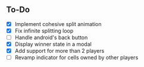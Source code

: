 ## To-Do

- [x] Implement cohesive split animation
- [x] Fix infinite splitting loop
- [ ] Handle android's back button
- [x] Display winner state in a modal
- [x] Add support for more than 2 players
- [ ] Revamp indicator for cells owned by other players
